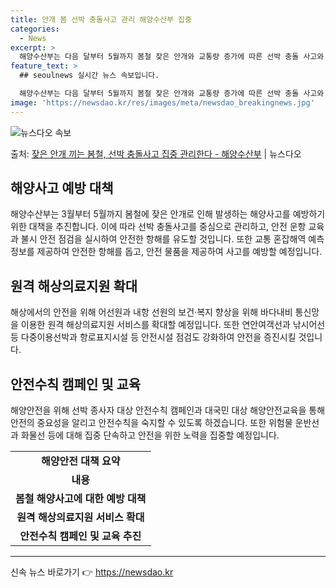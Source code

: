 ```yaml
---
title: 안개 봄 선박 충돌사고 관리 해양수산부 집중
categories:
  - News
excerpt: >
  해양수산부는 다음 달부터 5월까지 봄철 잦은 안개와 교통량 증가에 따른 선박 충돌 사고와 안전 사고 등에 대…
feature_text: >
  ## seoulnews 실시간 뉴스 속보입니다.

  해양수산부는 다음 달부터 5월까지 봄철 잦은 안개와 교통량 증가에 따른 선박 충돌 사고와 안전 사고 등에 대…
image: 'https://newsdao.kr/res/images/meta/newsdao_breakingnews.jpg'
---
```


![뉴스다오 속보](https://newsdao.kr/res/images/meta/newsdao_breakingnews.jpg)

<p>출처: <a href="https://newsdao.kr/3252" rel="dofollow">잦은 안개 끼는 봄철, 선박 충돌사고 집중 관리한다 - 해양수산부</a> | 뉴스다오</p>

<h2 data-ke-size="size26">해양사고 예방 대책</h2>
<p data-ke-size="size16">해양수산부는 3월부터 5월까지 봄철에 잦은 안개로 인해 발생하는 해양사고를 예방하기 위한 대책을 추진합니다. 이에 따라 선박 충돌사고를 중심으로 관리하고, 안전 운항 교육과 불시 안전 점검을 실시하여 안전한 항해를 유도할 것입니다. 또한 교통 혼잡해역 예측 정보를 제공하여 안전한 항해를 돕고, 안전 물품을 제공하여 사고를 예방할 예정입니다.</p>

<h2 data-ke-size="size26">원격 해상의료지원 확대</h2>
<p data-ke-size="size16">해상에서의 안전을 위해 어선원과 내항 선원의 보건·복지 향상을 위해 바다내비 통신망을 이용한 원격 해상의료지원 서비스를 확대할 예정입니다. 또한 연안여객선과 낚시어선 등 다중이용선박과 항로표지시설 등 안전시설 점검도 강화하여 안전을 증진시킬 것입니다.</p>

<h2 data-ke-size="size26">안전수칙 캠페인 및 교육</h2>
<p data-ke-size="size16">해양안전을 위해 선박 종사자 대상 안전수칙 캠페인과 대국민 대상 해양안전교육을 통해 안전의 중요성을 알리고 안전수칙을 숙지할 수 있도록 하겠습니다. 또한 위험물 운반선과 화물선 등에 대해 집중 단속하고 안전을 위한 노력을 집중할 예정입니다.</p>

<table>
  <tr>
    <td style="text-align: center; height: 17px;"><b>해양안전 대책 요약</b></td>
  </tr>
  <tr>
    <td style="text-align: center; height: 17px;"><b>내용</b></td>
  </tr>
  <tr>
    <td style="text-align: center; height: 17px;"><b>봄철 해양사고에 대한 예방 대책</b></td>
  </tr>
  <tr>
    <td style="text-align: center; height: 17px;"><b>원격 해상의료지원 서비스 확대</b></td>
  </tr>
  <tr>
    <td style="text-align: center; height: 17px;"><b>안전수칙 캠페인 및 교육 추진</b></td>
  </tr>
</table>

<hr> 

신속 뉴스 바로가기 👉 <a href="https://newsdao.kr" rel="dofollow">https://newsdao.kr</a>


